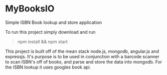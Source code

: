 # MyBooksIO
Simple ISBN Book lookup and store application


To run this project simply download and run <blockquote>npm install && npm start</blockquote>

This project is built off of the mean stack node.js, mongodb, angular.js and expressjs. It's purpose is to be used in conjunction with a barcode scanner to scan ISBN's off of books, and parse and store the data into mongodb. For the ISBN lookup it uses googles book api. 
